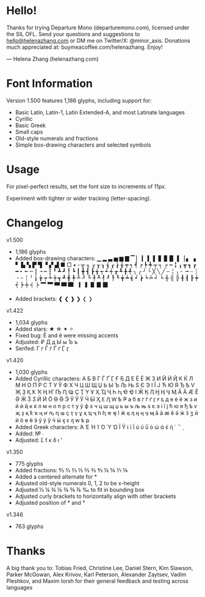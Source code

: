 # Hello!

Thanks for trying Departure Mono (departuremono.com), licensed under the SIL OFL. Send your questions and suggestions to hello@helenazhang.com or DM me on Twitter/X: @minor_axis. Donations much appreciated at: buymeacoffee.com/helenazhang. Enjoy!

— Helena Zhang (helenazhang.com)

# Font Information

Version 1.500 features 1,186 glyphs, including support for:

- Basic Latin, Latin-1, Latin Extended-A, and most Latinate languages
- Cyrillic
- Basic Greek
- Small caps
- Old-style numerals and fractions
- Simple box-drawing characters and selected symbols

# Usage

For pixel-perfect results, set the font size to increments of 11px.

Experiment with tighter or wider tracking (letter-spacing).

# Changelog

v1.500

- 1,186 glyphs
- Added box-drawing characters: ▁ ▂ ▃ ▅ ▆ ▇ ▔ ▏ ▎ ▍ ▌ ▋ ▊ ▉ ▐ ▕ ▖ ▗ ▘ ▙ ▚ ▛ ▜ ▝ ▞ ▟ ■ □ ▪ ▫ ╦ ╖ ╓ ┰ ┒ ┧ ┎ ┟ ╁ ┯ ┑ ┩ ┍ ┡ ╇ ╤ ╕ ╒ ╍ ╏ ╻ ┳ ┓ ┏ ━ ╸ ╾ ┉ ┋ ╺ ┅ ┇ ╹ ┻ ┛ ╿ ┗ ┃ ╋ ┫ ┣ ╅ ┭ ┵ ┽ ┲ ┺ ╊ ╃ ╮ ╭ ╯ ╰ ╳ ╲ ╱ ╌ ╎ ╷ ╴ ╼ ┈ ┊ ╶ ┄ ┆ ╵ ╽ ╆ ┮ ┶ ┾ ┱ ┹ ╉ ╄ ╨ ╜ ╙ ╀ ┸ ┦ ┚ ┞ ┖ ╈ ┷ ┪ ┙ ┢ ┕ ╧ ╛ ╘ ╫ ╢ ╟ ╂ ┨ ┠ ┿ ┥ ┝ ╪ ╡ ╞ 🮂 🮃 🮄 🮅 🮆 🮇 🮈 🮉 🮊 🮋

* Added brackets: ❰ ❮ ❱ ❯ ❬ ❭

v1.422

- 1,034 glyphs
- Added stars: ★ ☆ ✦ ✧
- Fixed bug: Ё and ё were missing accents
- Adjusted: ₽ Д д Ы ы Ъ ъ
- Serifed: Г г Ѓ ѓ Ґ ґ Ӷ ӷ

v1.420

- 1,030 glyphs
- Added Cyrillic characters: А Б В Г Ѓ Ґ Ӷ Ғ Ҕ Д Е Ѐ Ё Ж З И Й Ѝ Ҋ К Ќ Л М Н О П Р С Т У Ў Ф Х Ч Ц Ш Щ Џ Ь Ы Ъ Љ Њ Ѕ Є Э І Ї Ј Ћ Ю Я Ђ Ѣ Ѵ Җ Ҙ Қ Ҟ Ҡ Ң Ҥ Ҧ Ԥ Ҩ Ҫ Ҭ Ү Ұ Ҳ Ҵ Ҷ Һ Ԧ Ҽ Ҿ Ӏ Ӂ Ӄ Ӆ Ӈ Ӊ Ӌ Ӎ Ӑ Ӓ Ӕ Ӗ Ӛ Ӝ Ӟ Ӡ Ӣ Ӥ Ӧ Ө Ӫ Ӭ Ӯ Ӱ Ӳ Ӵ Ӹ Ӽ Ԑ Ԓ Ԝ Ҍ Ҏ а б в г ѓ ґ ӷ ғ ҕ д е ѐ ё ж з и й ѝ ҋ к ќ л м н о п р с т у ў ф х ч ц ш щ џ ь ы ъ љ њ ѕ є э і ї ј ћ ю я ђ ѣ ѵ җ ҙ қ ҟ ҡ ң ҥ ҧ ԥ ҩ ҫ ҭ ү ұ ҳ ҵ ҷ һ ԧ ҽ ҿ ӏ ӂ ӄ ӆ ӈ ӊ ӌ ӎ ӑ ӓ ӕ ӗ ӛ ӝ ӟ ӡ ӣ ӥ ӧ ө ӫ ӭ ӯ ӱ ӳ ӵ ӹ ӽ ԑ ԓ ԝ ҍ ҏ
- Added Greek characters: Ά Έ Ή Ί Ό Ύ Ώ Ϊ Ϋ ί ϊ ΐ ύ ϋ ΰ ό ώ ά έ ή ΄ ΅ ͺ
- Added: № ∙
- Adjusted: Ľ ť ĸ δ ι ʻ

v1.350

- 775 glyphs
- Added fractions: ↉ ⅓ ⅔ ⅕ ⅖ ⅗ ⅘ ⅙ ⅚ ⅐ ⅑
- Added a centered alternate for \*
- Adjusted old-style numerals 0, 1, 2 to be x-height
- Adjusted ½ ¼ ¾ ⅛ ⅜ ⅝ ⅞ ‰ to fit in bounding box
- Adjusted curly brackets to horizontally align with other brackets
- Adjusted position of \* and °

v1.346

- 763 glyphs

# Thanks

A big thank you to: Tobias Fried, Christine Lee, Daniel Stern, Kim Slawson, Parker McGowan, Alex Krivov, Karl Peterson, Alexander Zaytsev, Vadim Pleshkov, and Maxim Iorsh for their general feedback and testing across languages
